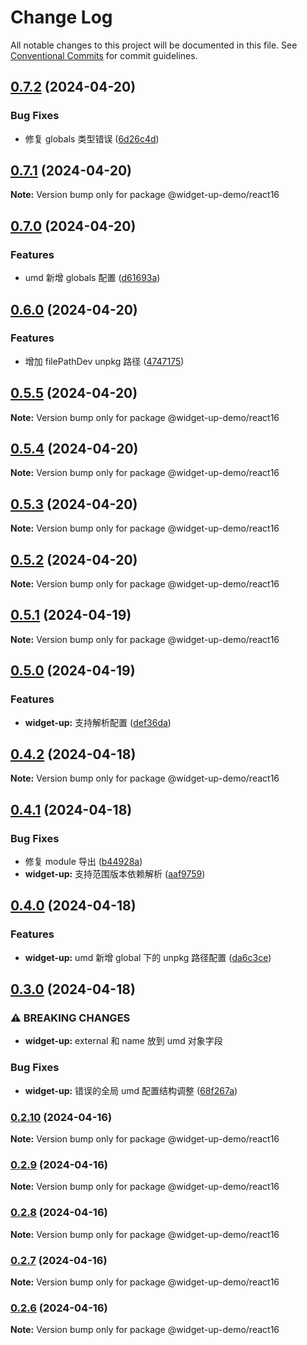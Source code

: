 # Change Log

All notable changes to this project will be documented in this file.
See [Conventional Commits](https://conventionalcommits.org) for commit guidelines.

## [0.7.2](https://github.com/tolerance-go/widget-up/compare/@widget-up-demo/react16@0.7.1...@widget-up-demo/react16@0.7.2) (2024-04-20)


### Bug Fixes

* 修复 globals 类型错误 ([6d26c4d](https://github.com/tolerance-go/widget-up/commit/6d26c4d4683c382d034b64aa7ce9c70321292a51))



## [0.7.1](https://github.com/tolerance-go/widget-up/compare/@widget-up-demo/react16@0.7.0...@widget-up-demo/react16@0.7.1) (2024-04-20)

**Note:** Version bump only for package @widget-up-demo/react16





## [0.7.0](https://github.com/tolerance-go/widget-up/compare/@widget-up-demo/react16@0.6.0...@widget-up-demo/react16@0.7.0) (2024-04-20)


### Features

* umd 新增 globals 配置 ([d61693a](https://github.com/tolerance-go/widget-up/commit/d61693a63777131d016df1d134d9c1f076eb62d2))



## [0.6.0](https://github.com/tolerance-go/widget-up/compare/@widget-up-demo/react16@0.5.5...@widget-up-demo/react16@0.6.0) (2024-04-20)


### Features

* 增加 filePathDev unpkg 路径 ([4747175](https://github.com/tolerance-go/widget-up/commit/4747175eb33584b680140bfa2d2be6d59b71e6be))



## [0.5.5](https://github.com/tolerance-go/widget-up/compare/@widget-up-demo/react16@0.5.4...@widget-up-demo/react16@0.5.5) (2024-04-20)

**Note:** Version bump only for package @widget-up-demo/react16





## [0.5.4](https://github.com/tolerance-go/widget-up/compare/@widget-up-demo/react16@0.5.3...@widget-up-demo/react16@0.5.4) (2024-04-20)

**Note:** Version bump only for package @widget-up-demo/react16






## [0.5.3](https://github.com/tolerance-go/widget-up/compare/@widget-up-demo/react16@0.5.2...@widget-up-demo/react16@0.5.3) (2024-04-20)

**Note:** Version bump only for package @widget-up-demo/react16





## [0.5.2](https://github.com/tolerance-go/widget-up/compare/@widget-up-demo/react16@0.5.1...@widget-up-demo/react16@0.5.2) (2024-04-20)

**Note:** Version bump only for package @widget-up-demo/react16





## [0.5.1](https://github.com/tolerance-go/widget-up/compare/@widget-up-demo/react16@0.5.0...@widget-up-demo/react16@0.5.1) (2024-04-19)

**Note:** Version bump only for package @widget-up-demo/react16





## [0.5.0](https://github.com/tolerance-go/widget-up/compare/@widget-up-demo/react16@0.4.2...@widget-up-demo/react16@0.5.0) (2024-04-19)


### Features

* **widget-up:** 支持解析配置 ([def36da](https://github.com/tolerance-go/widget-up/commit/def36da30542f368c20ee3bdba9dd96c004fe834))



## [0.4.2](https://github.com/tolerance-go/widget-up/compare/@widget-up-demo/react16@0.4.1...@widget-up-demo/react16@0.4.2) (2024-04-18)

**Note:** Version bump only for package @widget-up-demo/react16





## [0.4.1](https://github.com/tolerance-go/widget-up/compare/@widget-up-demo/react16@0.4.0...@widget-up-demo/react16@0.4.1) (2024-04-18)


### Bug Fixes

* 修复 module 导出 ([b44928a](https://github.com/tolerance-go/widget-up/commit/b44928a28b3f625b82f837b27be692ce06e731ab))
* **widget-up:** 支持范围版本依赖解析 ([aaf9759](https://github.com/tolerance-go/widget-up/commit/aaf97596687307b0146b0ef696cd2be5b6e38b29))



## [0.4.0](https://github.com/tolerance-go/widget-up/compare/@widget-up-demo/react16@0.3.0...@widget-up-demo/react16@0.4.0) (2024-04-18)


### Features

* **widget-up:** umd 新增 global 下的 unpkg 路径配置 ([da6c3ce](https://github.com/tolerance-go/widget-up/commit/da6c3cec88798d30504f73a64cc18fa0cffc1f04))



## [0.3.0](https://github.com/tolerance-go/widget-up/compare/@widget-up-demo/react16@0.2.10...@widget-up-demo/react16@0.3.0) (2024-04-18)


### ⚠ BREAKING CHANGES

* **widget-up:** external 和 name 放到 umd 对象字段

### Bug Fixes

* **widget-up:** 错误的全局 umd 配置结构调整 ([68f267a](https://github.com/tolerance-go/widget-up/commit/68f267a7e6e820ad0b4814b37f6d05c880cfc6d7))



### [0.2.10](https://github.com/tolerance-go/widget-up/compare/@widget-up-demo/react16@0.2.9...@widget-up-demo/react16@0.2.10) (2024-04-16)

**Note:** Version bump only for package @widget-up-demo/react16





### [0.2.9](https://github.com/tolerance-go/widget-up/compare/@widget-up-demo/react16@0.2.8...@widget-up-demo/react16@0.2.9) (2024-04-16)

**Note:** Version bump only for package @widget-up-demo/react16





### [0.2.8](https://github.com/tolerance-go/widget-up/compare/@widget-up-demo/react16@0.2.7...@widget-up-demo/react16@0.2.8) (2024-04-16)

**Note:** Version bump only for package @widget-up-demo/react16





### [0.2.7](https://github.com/tolerance-go/widget-up/compare/@widget-up-demo/react16@0.2.6...@widget-up-demo/react16@0.2.7) (2024-04-16)

**Note:** Version bump only for package @widget-up-demo/react16





### [0.2.6](https://github.com/tolerance-go/widget-up/compare/@widget-up-demo/react16@0.2.5...@widget-up-demo/react16@0.2.6) (2024-04-16)

**Note:** Version bump only for package @widget-up-demo/react16
